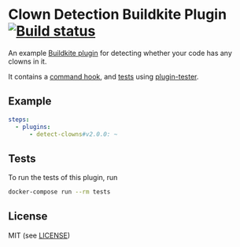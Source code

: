 # Clown Detection Buildkite Plugin [![Build status](https://badge.buildkite.com/0a9edb703c8b40d0b470236e3948fc4a64d5a1d68cb5f49b45.svg?branch=master)](https://buildkite.com/buildkite/plugins-detect-clowns)

An example [Buildkite plugin](https://buildkite.com/docs/agent/v3/plugins) for detecting whether your code has any clowns in it.

It contains a [command hook](hooks/command), and [tests](tests/command.bats) using [plugin-tester](https://github.com/buildkite-plugins/plugin-tester).

## Example

```yml
steps:
  - plugins:
      - detect-clowns#v2.0.0: ~
```

## Tests

To run the tests of this plugin, run
```sh
docker-compose run --rm tests
```

## License

MIT (see [LICENSE](LICENSE))
